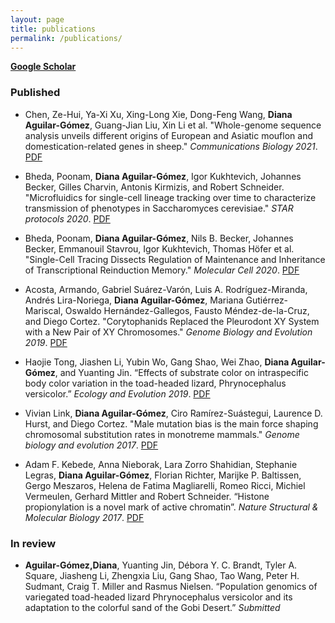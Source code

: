 ```yaml
---
layout: page
title: publications 
permalink: /publications/
---
```


[**Google Scholar**](https://scholar.google.com/citations?user=IvS5ON0AAAAJ&hl=en)


### Published
- Chen, Ze-Hui, Ya-Xi Xu, Xing-Long Xie, Dong-Feng Wang, **Diana Aguilar-Gómez**, Guang-Jian Liu, Xin Li et al. "Whole-genome sequence analysis unveils different origins of European and Asiatic mouflon and domestication-related genes in sheep." *Communications Biology 2021*. [PDF](/files/publications/2021Sheep.pdf)

- Bheda, Poonam, **Diana Aguilar-Gómez**, Igor Kukhtevich, Johannes Becker, Gilles Charvin, Antonis Kirmizis, and Robert Schneider. "Microfluidics for single-cell lineage tracking over time to characterize transmission of phenotypes in Saccharomyces cerevisiae." *STAR protocols 2020*. [PDF](/files/publications/2020StarProtocol.pdf)

- Bheda, Poonam, **Diana Aguilar-Gómez**, Nils B. Becker, Johannes Becker, Emmanouil Stavrou, Igor Kukhtevich, Thomas Höfer et al. "Single-Cell Tracing Dissects Regulation of Maintenance and Inheritance of Transcriptional Reinduction Memory." *Molecular Cell 2020*. [PDF](/files/publications/2020Microfluidics.pdf)

- Acosta, Armando, Gabriel Suárez-Varón, Luis A. Rodríguez-Miranda, Andrés Lira-Noriega, **Diana Aguilar-Gómez**, Mariana Gutiérrez-Mariscal, Oswaldo Hernández-Gallegos, Fausto Méndez-de-la-Cruz, and Diego Cortez. "Corytophanids Replaced the Pleurodont XY System with a New Pair of XY Chromosomes." *Genome Biology and Evolution 2019*. [PDF](/files/publications/2019Basilliscus.pdf)

- Haojie Tong, Jiashen Li, Yubin Wo, Gang Shao, Wei Zhao, **Diana Aguilar-Gómez**, and Yuanting Jin. “Effects of substrate color on intraspecific body color variation in the toad-headed lizard, Phrynocephalus versicolor.” *Ecology and Evolution 2019*. [PDF](/files/publications/2019Effectsofsubstratecolor.pdf)

- Vivian Link, **Diana Aguilar-Gómez**, Ciro Ramírez-Suástegui, Laurence D. Hurst, and Diego Cortez. "Male mutation bias is the main force shaping chromosomal substitution rates in monotreme mammals." *Genome biology and evolution 2017*. [PDF](/files/publications/2017MaleMutationBiasDCortez.pdf)

- Adam F. Kebede, Anna Nieborak, Lara Zorro Shahidian, Stephanie Legras, **Diana Aguilar-Gómez**, Florian Richter, Marijke P. Baltissen, Gergo Meszaros, Helena de Fatima Magliarelli, Romeo Ricci, Michiel Vermeulen, Gerhard Mittler and Robert Schneider. “Histone propionylation is a novel mark of active chromatin”. *Nature Structural & Molecular Biology 2017*. [PDF](/files/publications/20172017PropionylationRSchneider.pdf)


### In review
- **Aguilar-Gómez,Diana**,  Yuanting Jin, Débora Y. C. Brandt, Tyler A. Square, Jiasheng Li, Zhengxia Liu, Gang Shao, Tao Wang, Peter H. Sudmant, Craig T. Miller and Rasmus Nielsen.  “Population genomics of variegated toad-headed lizard Phrynocephalus versicolor and its adaptation to the colorful sand of the Gobi Desert.” *Submitted*

[jekyll-organization]: https://github.com/jekyll
